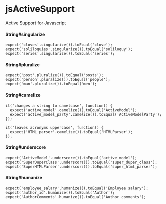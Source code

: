 jsActiveSupport
===============

Active Support for Javascript

#### String#singularize

```
expect('cloves'.singularize()).toEqual('clove');
expect('soliloquies'.singularize()).toEqual('soliloquy');
expect('series'.singularize()).toEqual('series');
```

#### String#pluralize
  
```
expect('post'.pluralize()).toEqual('posts');
expect('person'.pluralize()).toEqual('people');
expect('man'.pluralize()).toEqual('men');
```

#### String#camelize
  
```
it('changes a string to camelcase', function() {
  expect('active_model'.camelize()).toEqual('ActiveModel');
  expect('active_model_party'.camelize()).toEqual('ActiveModelParty');
});

it('leaves acronyms uppercase', function() {
  expect('HTML_parser'.camelize()).toEqual('HTMLParser');
});
```

#### String#underscore

```
expect('ActiveModel'.underscore()).toEqual('active_model');
expect('SuperDuperClass'.underscore()).toEqual('super_duper_class');
expect('SuperHTMLParser'.underscore()).toEqual('super_html_parser');
```

#### String#humanize

```
expect('employee_salary'.humanize()).toEqual('Employee salary');
expect('author_id'.humanize()).toEqual('Author');
expect('AuthorComments'.humanize()).toEqual('Author comments');
```
